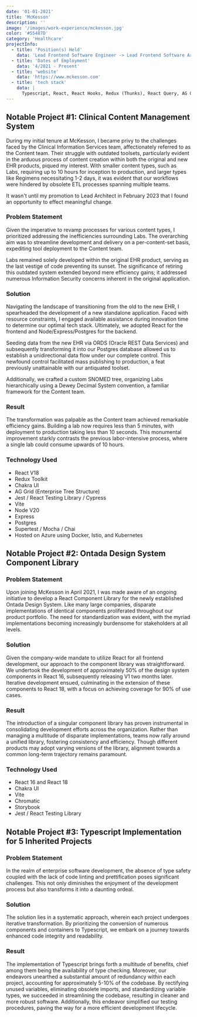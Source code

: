 ```yaml
---
date: '01-01-2021'
title: 'McKesson'
description: ''
image: '/images/work-experience/mckesson.jpg'
color: '#55487D'
category: 'Healthcare'
projectInfo:
  - title: 'Position(s) Held'
    data: 'Lead Frontend Software Engineer -> Lead Frontend Software Architect'
  - title: 'Dates of Employment'
    data: '4/2021 - Present'
  - title: 'website'
    data: 'https://www.mckesson.com'
  - title: 'tech stack'
    data: |
      Typescript, React, React Hooks, Redux (Thunks), React Query, AG Grid, Chakra UI, Material UI, Lerna, Nx, Node, Express, GraphQL, Mongoose, Prisma, Azure, AWS, Jest, React Testing Library, Mocha, Chai, Supertest, Sinon, Microfrontends, Microservices
---
```


## Notable Project #1: Clinical Content Management System

During my initial tenure at McKesson, I became privy to the challenges faced by the Clinical Information Services team, affectionately referred to as the Content team. Their struggle with outdated toolsets, particularly evident in the arduous process of content creation within both the original and new EHR products, piqued my interest. With smaller content types, such as Labs, requiring up to 10 hours for inception to production, and larger types like Regimens necessitating 1-2 days, it was evident that our workflows were hindered by obsolete ETL processes spanning multiple teams.

It wasn't until my promotion to Lead Architect in February 2023 that I found an opportunity to effect meaningful change.

### Problem Statement

Given the imperative to revamp processes for various content types, I prioritized addressing the inefficiencies surrounding Labs. The overarching aim was to streamline development and delivery on a per-content-set basis, expediting tool deployment to the Content team.

Labs remained solely developed within the original EHR product, serving as the last vestige of code preventing its sunset. The significance of retiring this outdated system extended beyond mere efficiency gains; it addressed numerous Information Security concerns inherent in the original application.

### Solution

Navigating the landscape of transitioning from the old to the new EHR, I spearheaded the development of a new standalone application. Faced with resource constraints, I engaged available assistance during innovation time to determine our optimal tech stack. Ultimately, we adopted React for the frontend and Node/Express/Postgres for the backend.

Seeding data from the new EHR via ORDS (Oracle REST Data Services) and subsequently transforming it into our Postgres database allowed us to establish a unidirectional data flow under our complete control. This newfound control facilitated mass publishing to production, a feat previously unattainable with our antiquated toolset.

Additionally, we crafted a custom SNOMED tree, organizing Labs hierarchically using a Dewey Decimal System convention, a familiar framework for the Content team.

### Result

The transformation was palpable as the Content team achieved remarkable efficiency gains. Building a lab now requires less than 5 minutes, with deployment to production taking less than 10 seconds. This monumental improvement starkly contrasts the previous labor-intensive process, where a single lab could consume upwards of 10 hours.

### Technology Used

- React V18
- Redux Toolkit
- Chakra UI
- AG Grid (Enterprise Tree Structure)
- Jest / React Testing Library / Cypress
- Vite
- Node V20
- Express
- Postgres
- Supertest / Mocha / Chai
- Hosted on Azure using Docker, Istio, and Kubernetes

## Notable Project #2: Ontada Design System Component Library

### Problem Statement

Upon joining McKesson in April 2021, I was made aware of an ongoing initiative to develop a React Component Library for the newly established Ontada Design System. Like many large companies, disparate implementations of identical components proliferated throughout our product portfolio. The need for standardization was evident, with the myriad implementations becoming increasingly burdensome for stakeholders at all levels.

### Solution

Given the company-wide mandate to utilize React for all frontend development, our approach to the component library was straightforward. We undertook the development of approximately 50% of the design system components in React 16, subsequently releasing V1 two months later. Iterative development ensued, culminating in the extension of these components to React 18, with a focus on achieving coverage for 90% of use cases.

### Result

The introduction of a singular component library has proven instrumental in consolidating development efforts across the organization. Rather than managing a multitude of disparate implementations, teams now rally around a unified library, fostering consistency and efficiency. Though different products may adopt varying versions of the library, alignment towards a common long-term trajectory remains paramount.

### Technology Used

- React 16 and React 18
- Chakra UI
- Vite
- Chromatic
- Storybook
- Jest / React Testing Library

## Notable Project #3: Typescript Implementation for 5 Inherited Projects

### Problem Statement

In the realm of enterprise software development, the absence of type safety coupled with the lack of code linting and prettification poses significant challenges. This not only diminishes the enjoyment of the development process but also transforms it into a daunting ordeal.

### Solution

The solution lies in a systematic approach, wherein each project undergoes iterative transformation. By prioritizing the conversion of numerous components and containers to Typescript, we embark on a journey towards enhanced code integrity and readability.

### Result

The implementation of Typescript brings forth a multitude of benefits, chief among them being the availability of type checking. Moreover, our endeavors unearthed a substantial amount of redundancy within each project, accounting for approximately 5-10% of the codebase. By rectifying unused variables, eliminating obsolete imports, and standardizing variable types, we succeeded in streamlining the codebase, resulting in cleaner and more robust software. Additionally, this endeavor simplified our testing procedures, paving the way for a more efficient development lifecycle.
